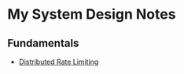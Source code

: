 # My System Design Notes

## Fundamentals
- [Distributed Rate Limiting](src/distributed_rate_limiting.md)